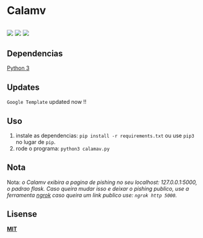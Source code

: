 # Calamv
![](https://img.shields.io/badge/%F0%9F%AA%93%20Class-Pishing-red)
![](https://img.shields.io/badge/Python-yellow)
![](https://img.shields.io/badge/-Flask-green)
----
## Dependencias
[Python 3](https://www.python.org/)

## Updates
`Google Template` updated now !!

## Uso
1. instale as dependencias: `pip install -r requirements.txt` ou use `pip3` no lugar de `pip`. 
2. rode o programa: `python3 calamav.py`

## Nota
  Nota: _o Calamv exibira a pagina de pishing no seu localhost: 127.0.0.1:5000, o padrao flask. Caso queira mudar isso e deixar o pishing publico, use a ferramenta [ngrok](https://ngrok.com/) caso queira um link publico use: `ngrok http 5000`._

## Lisense
**[MIT](https://github.com/gabhm/pishing-tool/blob/main/LICENSE)**

